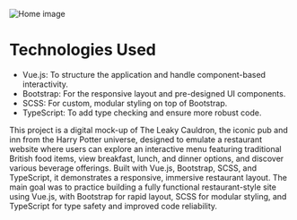 ![Home image]("leaky-cauldron.png")

# Technologies Used
- Vue.js: To structure the application and handle component-based interactivity.
- Bootstrap: For the responsive layout and pre-designed UI components.
- SCSS: For custom, modular styling on top of Bootstrap.
- TypeScript: To add type checking and ensure more robust code.

This project is a digital mock-up of The Leaky Cauldron, the iconic pub and inn from the Harry Potter universe, designed to emulate a restaurant website where users can explore an interactive menu featuring traditional British food items, view breakfast, lunch, and dinner options, and discover various beverage offerings. Built with Vue.js, Bootstrap, SCSS, and TypeScript, it demonstrates a responsive, immersive restaurant layout. The main goal was to practice building a fully functional restaurant-style site using Vue.js, with Bootstrap for rapid layout, SCSS for modular styling, and TypeScript for type safety and improved code reliability.
